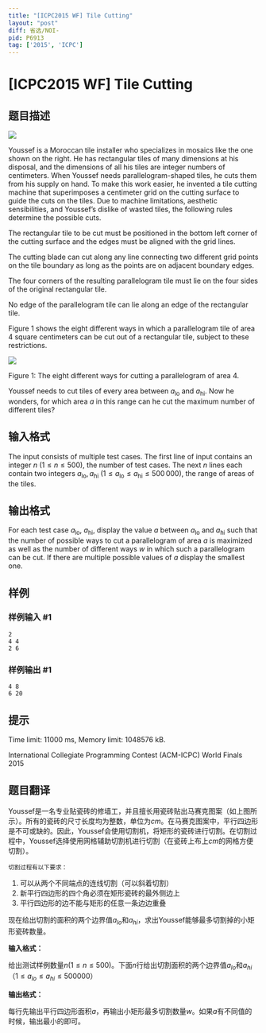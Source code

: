 ```yaml
---
title: "[ICPC2015 WF] Tile Cutting"
layout: "post"
diff: 省选/NOI-
pid: P6913
tag: ['2015', 'ICPC']
---
```

# [ICPC2015 WF] Tile Cutting
## 题目描述

![](https://cdn.luogu.com.cn/upload/image_hosting/f8fpcjx7.png) 

Youssef is a Moroccan tile installer who specializes in mosaics like the one shown on the right. He has rectangular tiles of many dimensions at his disposal, and the dimensions of all his tiles are integer numbers of centimeters. When Youssef needs parallelogram-shaped tiles, he cuts them from his supply on hand. To make this work easier, he invented a tile cutting machine that superimposes a centimeter grid on the cutting surface to guide the cuts on the tiles. Due to machine limitations, aesthetic sensibilities, and Youssef’s dislike of wasted tiles, the following rules determine the possible cuts. 

The rectangular tile to be cut must be positioned in the bottom left corner of the cutting surface and the edges must be aligned with the grid lines.

The cutting blade can cut along any line connecting two different grid points on the tile boundary as long as the points are on adjacent boundary edges.

The four corners of the resulting parallelogram tile must lie on the four sides of the original rectangular tile.

No edge of the parallelogram tile can lie along an edge of the rectangular tile.

Figure 1 shows the eight different ways in which a parallelogram tile of area $4$ square centimeters can be cut out of a rectangular tile, subject to these restrictions.

![](https://cdn.luogu.com.cn/upload/image_hosting/figekxdx.png)

   Figure 1: The eight different ways for cutting a parallelogram of area 4. 

Youssef needs to cut tiles of every area between $a_{\text {lo}}$ and $a_{\text {hi}}$. Now he wonders, for which area $a$ in this range can he cut the maximum number of different tiles?
## 输入格式

The input consists of multiple test cases. The first line of input contains an integer $n$ ($1 \le n \le 500$), the number of test cases. The next $n$ lines each contain two integers $a_{\text {lo}}, a_{\text {hi}}$ ($1 \le a_{\text {lo}} \le a_{\text {hi}} \le 500\, 000$), the range of areas of the tiles.
## 输出格式

For each test case $a_{\text {lo}}$, $a_{\text {hi}}$, display the value $a$ between $a_{\text {lo}}$ and $a_{\text {hi}}$ such that the number of possible ways to cut a parallelogram of area $a$ is maximized as well as the number of different ways $w$ in which such a parallelogram can be cut. If there are multiple possible values of $a$ display the smallest one.
## 样例

### 样例输入 #1
```
2
4 4
2 6

```
### 样例输出 #1
```
4 8
6 20

```
## 提示

Time limit: 11000 ms, Memory limit: 1048576 kB. 

 International Collegiate Programming Contest (ACM-ICPC) World Finals 2015
## 题目翻译

Youssef是一名专业贴瓷砖的修墙工，并且擅长用瓷砖贴出马赛克图案（如上图所示）。所有的瓷砖的尺寸长度均为整数，单位为$cm$。在马赛克图案中，平行四边形是不可或缺的。因此，Youssef会使用切割机，将矩形的瓷砖进行切割。在切割过程中，Youssef选择使用网格辅助切割机进行切割（在瓷砖上布上$cm$的网格方便切割）。

	切割过程有以下要求：
1.	可以从两个不同端点的连线切割（可以斜着切割）
2.	新平行四边形的四个角必须在矩形瓷砖的最外侧边上
3.	平行四边形的边不能与矩形的任意一条边边重叠

现在给出切割的面积的两个边界值$a_{lo}$和$a_{hi}$，求出Youssef能够最多切割掉的小矩形瓷砖数量。

**输入格式：**

给出测试样例数量$n$($1≤n≤500$)。下面$n$行给出切割面积的两个边界值$a_{lo}$和$a_{hi}$（$1≤a_{lo}≤a_{hi}≤500 000$）

**输出格式：**

每行先输出平行四边形面积$a$，再输出小矩形最多切割数量$w$。如果$a$有不同值的时候，输出最小的即可。
